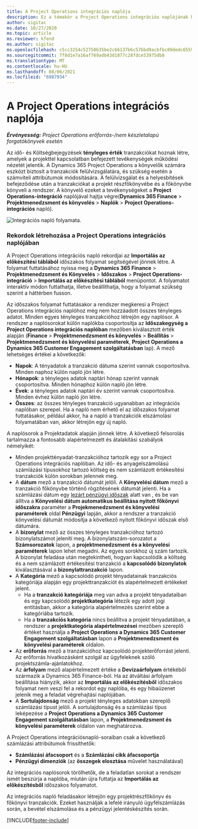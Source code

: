 ```yaml
---
title: A Project Operations integrációs naplója
description: Ez a témakör a Project Operations integrációs naplójának használatáról nyújt tájékoztatást.
author: sigitac
ms.date: 10/27/2020
ms.topic: article
ms.reviewer: kfend
ms.author: sigitac
ms.openlocfilehash: c5cc3254c52750b35be2c66137b6c57bbd9acbfbc89dedc6559059a89c8e2393
ms.sourcegitcommit: 7f8d1e7a16af769adb43d1877c28fdce53975db8
ms.translationtype: MT
ms.contentlocale: hu-HU
ms.lasthandoff: 08/06/2021
ms.locfileid: "6987934"
---
```

# <a name="integration-journal-in-project-operations"></a>A Project Operations integrációs naplója

_**Érvényesség:** Project Operations erőforrás-/nem készletalapú forgatókönyvek esetén_

Az idő- és Költségbejegyzések **tényleges érték** tranzakciókat hoznak létre, amelyek a projekttel kapcsolatban befejezett tevékenységek működési nézetét jelentik. A Dynamics 365 Project Operations a könyvelők számára eszközt biztosít a tranzakciók felülvizsgálatára, és szükség esetén a számviteli attribútumok módosítására. A felülvizsgálat és a helyesbítések befejeződése után a tranzakciókat a projekt részfőkönyvébe és a főkönyvbe könyveli a rendszer. A könyvelő ezeket a tevékenységeket a **Project Operations-integráció** naplójával hajtja végre(**Dynamics 365 Finance** > **Projektmenedzsment és könyvelés** > **Naplók** > **Project Operations-integrációs** napló).

![Integrációs napló folyamata.](./media/IntegrationJournal.png)

### <a name="create-records-in-the-project-operations-integration-journal"></a>Rekordok létrehozása a Project Operations integrációs naplójában

A Project Operations integrációs napló rekordjai az **Importálás az előkészítési táblából** időszakos folyamat segítségével jönnek létre. A folyamat futtatásához nyissa meg a **Dynamics 365 Finance** > **Projektmenedzsment és Könyvelés** > **Időszakos** > **Project Operations-integráció** > **Importálás az előkészítési táblából** menüpontot. A folyamatot interaktív módon futtathatja, illetve beállíthatja, hogy a folyamat szükség szerint a háttérben fusson.

Az időszakos folyamat futtatásakor a rendszer megkeresi a Project Operations integrációs naplóhoz még nem hozzáadott összes tényleges adatot. Minden egyes tényleges tranzakcióhoz létrejön egy naplósor.
A rendszer a naplósorokat külön naplókba csoportosítja az **Időszakegység a Project Operations integrációs naplóban** mezőben kiválasztott érték alapján (**Finance** > **Projektmenedzsment és könyvelés** > **Beállítás** > **Projektmenedzsment és könyvelési paraméterek**, **Project Operations a Dynamics 365 Customer Engagement szolgáltatásban** lap). A mező lehetséges értékei a következők:

  - **Napok**: A tényadatok a tranzakció dátuma szerint vannak csoportosítva. Minden naphoz külön napló jön létre.
  - **Hónapok**: a tényleges adatok naptári hónap szerint vannak csoportosítva. Minden hónaphoz külön napló jön létre.
  - **Évek**: a tényleges adatok naptári év szerint vannak csoportosítva. Minden évhez külön napló jön létre.
  - **Összes**: az összes tényleges tranzakció ugyanabban az integrációs naplóban szerepel. Ha a napló nem érhető el az időszakos folyamat futtatásakor, például akkor, ha a napló a tranzakciók elszámolási folyamatában van, akkor létrejön egy új napló.

A naplósorok a Projektadatok alapján jönnek létre. A következő felsorolás tartalmazza a fontosabb alapértelmezett és átalakítási szabályok némelyikét:

  - Minden projekttényadat-tranzakcióhoz tartozik egy sor a Project Operations integrációs naplóban. Az idő- és anyagelszámolású számlázási típusokhoz tartozó költség és nem számlázott értékesítési tranzakciók külön sorokban jelennek meg.
  - A **dátum** mező a tranzakció dátumát jelöli. A **Könyvelési dátum** mező a tranzakció főkönyvbe történő rögzítésének dátumát jelenti. Ha a számlázási dátum egy [lezárt pénzügyi időszak](/dynamics365/finance/general-ledger/close-general-ledger-at-period-end) alatt van , és be van állítva a **Könyvelési dátum automatikus beállítása nyitott főkönyvi időszakra** paraméter a **Projekmenedzsment és könyvelési paraméterek** oldal **Pénzügyi** lapján, akkor a rendszer a tranzakció könyvelési dátumát módosítja a következő nyitott főkönyvi időszak első dátumára.
  - A **bizonylat** mező az összes tényleges tranzakcióhoz tartozó bizonylatszámot jeleníti meg. A bizonylatszám-sorozatot a **Számsorozatok** lapon, a **projektmenedzsment és a könyvelési paraméterek** lapon lehet megadni. Az egyes sorokhoz új szám tartozik. A bizonylat feladása után megtekintheti, hogyan kapcsolódik a költség és a nem számlázott értékesítési tranzakció a **kapcsolódó bizonylatok** kiválasztásával a **bizonylattranzakció** lapon.
  - A **Kategória** mező a kapcsolódó projekt tényadatainak tranzakciós kategóriája alapján egy projekttranzakciót és alapértelmezett értékeket jelent.
    - Ha a **tranzakció kategóriája** meg van adva a projekt tényadataiban és egy kapcsolódó **projektkategória** létezik egy adott jogi entitásban, akkor a kategória alapértelmezés szerint ebbe a kategóriába tartozik.
    - Ha a **tranzakciós kategória** nincs beállítva a projekt tényadatában, a rendszer a **projektkategória alapértelmezései** mezőben szereplő értéket használja a **Project Operations a Dynamics 365 Customer Engagement szolgáltatásban** lapon a **Projektmenedzsment és könyvelési paraméterek** oldalon.
  - Az **erőforrás** mező a tranzakcióhoz kapcsolódó projekterőforrást jelenti. Az erőforrás hivatkozásként szolgál az ügyfeleknek szóló projektszámla-ajánlatokhoz.
  - Az **árfolyam** mező alapértelmezett értéke a **Devizaárfolyam** értékéből származik a Dynamics 365 Finance-ból. Ha az átváltási árfolyam beállítása hiányzik, akkor az **Importálás az előkészítésből** időszakos folyamat nem veszi fel a rekordot egy naplóba, és egy hibaüzenet jelenik meg a feladat végrehajtási naplójában.
  - A **Sortulajdonság** mező a projekt tényleges adatokban szereplő számlázási típust jelöli. A sortulajdonság és a számlázási típus leképezése a **Project Operations a Dynamics 365 Customer Engagement szolgáltatásban** lapon, a **Projektmenedzsment és könyvelési paraméterek** oldalon van meghatározva.

A Project Operations integrációsnapló-soraiban csak a következő számlázási attribútumok frissíthetők:

- **Számlázási áfacsoport** és a **Számlázási cikk áfacsoportja**
- **Pénzügyi dimenziók** (az **összegek elosztása** művelet használatával)

Az integrációs naplósorok törölhetők, de a feladatlan sorokat a rendszer ismét beszúrja a naplóba, miután újra futtatja az **Importálás az előkészítésből** időszakos folyamatot.

Az integrációs napló feladásakor létrejön egy projektrészfőkönyv és főkönyvi tranzakciók. Ezeket használják a lefelé irányuló ügyfélszámlázás során, a bevétel elszámolása és a pénzügyi jelentéskészítés során.


[!INCLUDE[footer-include](../includes/footer-banner.md)]
